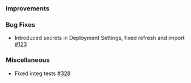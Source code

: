 ### Improvements

### Bug Fixes

- Introduced secrets in Deployment Settings, fixed refresh and import [#123](https://github.com/pulumi/pulumi-pulumiservice/issues/123)

### Miscellaneous

- Fixed integ tests [#328](https://github.com/pulumi/pulumi-pulumiservice/issues/328)